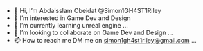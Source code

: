 - 👋 Hi, I’m Abdalsslam Obeidat @Simon1GH4ST1Riley
- 👀 I’m interested in Game Dev and Design
- 🌱 I’m currently learning unreal engine ...
- 💞️ I’m looking to collaborate on Game Dev and Design ...
- 📫 How to reach me DM me on simon1gh4st1riley@gmail.com ...

<!---
Simon1GH4ST1Riley/Simon1GH4ST1Riley is a ✨ special ✨ repository because its `README.md` (this file) appears on your GitHub profile.
You can click the Preview link to take a look at your changes.
--->
